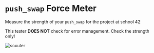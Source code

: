 # `push_swap` Force Meter

Measure the strength of your `push_swap` for the project at school 42

This tester **DOES NOT** check for error management. Check the strength only!

![scouter](https://lh3.googleusercontent.com/proxy/s8Cv71Tda7TdFsO41FrakVXJuWiYQHYyxGDCHtq9GPZhtOjYJ5whDKci6bKgfmEZz5Ks_pf1fQPcsVFKkCla0ZOeuzjilxsiVwDI0HNBXUoYInAnqnoqyW9P5A2e_xU53UftEvl_5bAnTGwD-4UwPlDWBYTt0bNgXNLS1GwP5LuBZVlGfOwxuduJ_bNs)
